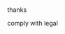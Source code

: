 <head>
<meta http-equiv="refresh" content="4;url=https://hello2020world.github.io/question2021technology1/"> 
</head>




<br>






thanks 

comply with legal
